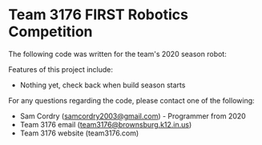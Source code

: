 # Team 3176 FIRST Robotics Competition
The following code was written for the team's 2020 season robot:

Features of this project include:
- Nothing yet, check back when build season starts

For any questions regarding the code, please contact one of the following:
- Sam Cordry (samcordry2003@gmail.com) - Programmer from 2020
- Team 3176 email (team3176@brownsburg.k12.in.us)
- Team 3176 website (team3176.com)
